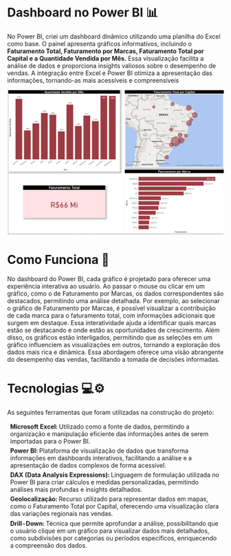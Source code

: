 # Dashboard no Power BI 📊

No Power BI, criei um dashboard dinâmico utilizando uma planilha do Excel como base. O painel apresenta gráficos informativos, incluindo o **Faturamento Total, Faturamento por Marcas, Faturamento Total por Capital e a Quantidade Vendida por Mês.** Essa visualização facilita a análise de dados e proporciona insights valiosos sobre o desempenho de vendas. A integração entre Excel e Power BI otimiza a apresentação das informações, tornando-as mais acessíveis e compreensíveis

<div>
<img src="Dashboard/dashboardnopowerbi.png" width="700px" />

# Como Funciona 📌

No dashboard do Power BI, cada gráfico é projetado para oferecer uma experiência interativa ao usuário. Ao passar o mouse ou clicar em um gráfico, como o de Faturamento por Marcas, os dados correspondentes são destacados, permitindo uma análise detalhada. Por exemplo, ao selecionar o gráfico de Faturamento por Marcas, é possível visualizar a contribuição de cada marca para o faturamento total, com informações adicionais que surgem em destaque. Essa interatividade ajuda a identificar quais marcas estão se destacando e onde estão as oportunidades de crescimento. Além disso, os gráficos estão interligados, permitindo que as seleções em um gráfico influenciem as visualizações em outros, tornando a exploração dos dados mais rica e dinâmica. Essa abordagem oferece uma visão abrangente do desempenho das vendas, facilitando a tomada de decisões informadas.

# Tecnologias 💻⚙
As seguintes ferramentas que foram utilizadas na construção do projeto:
<table>
  <thead>
    <td> <b>Microsoft Excel:</b> Utilizado como a fonte de dados, permitindo a organização e manipulação eficiente das informações antes de serem importadas para o Power BI.</td>
  </thead>
  <tbody>
    <thead>
      <td> <b>Power BI:</b> Plataforma de visualização de dados que transforma informações em dashboards interativos, facilitando a análise e a apresentação de dados complexos de forma acessível. </td>
    </thead>
    <thead>
      <td> <b>DAX (Data Analysis Expressions):</b> Linguagem de formulação utilizada no Power BI para criar cálculos e medidas personalizadas, permitindo análises mais profundas e insights detalhados.</td>
    <thead>
      <td> <b>Geolocalização:</b> Recurso utilizado para representar dados em mapas, como o Faturamento Total por Capital, oferecendo uma visualização clara das variações regionais nas vendas.</td>
    </thead>
    <thead>
      <td> <b>Drill-Down:</b> Técnica que permite aprofundar a análise, possibilitando que o usuário clique em um gráfico para visualizar dados mais detalhados, como subdivisões por categorias ou períodos específicos, enriquecendo a compreensão dos dados.</td>
    </thead>
  </tbody>
</table>
